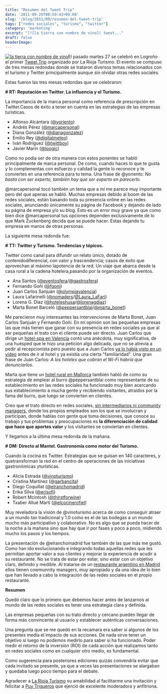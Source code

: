 ```yaml
---
title: "Resumen del Tweet Trip"
date: '2011-09-29T08:59:43+00:00'
slug: '/blog/2011/09/resumen-del-tweet-trip'
tags: ["redes sociales", "turismo", "twitter"]
category: 'marketing'
excerpt: "[![la tierra con nombre de vino]( tweet..."
draft: false
headerImage:
---
```

[![la tierra con nombre de vino](http://static.squarespace.com/static/5303797ae4b0c6ad9e43f072/5303ce80e4b0400995a883d6/5303cf43e4b0400995a88b95/1392758595089/tweet_trip_logo.png?format=original "tweet\_trip\_logo")](http://static.squarespace.com/static/5303797ae4b0c6ad9e43f072/5303ce80e4b0400995a883d6/5303cf43e4b0400995a88b95/1392758595089/tweet_trip_logo.png?format=original)El pasado martes 27 se celebró en Logroño el primer [Tweet Trip](http://static.squarespace.com/static/5303797ae4b0c6ad9e43f072/5303ce80e4b0400995a883d6/5303cf35e4b0400995a88b0c/1392758581676/?format=original "Tweet Trip") organizado por La Rioja Turismo. El evento se compuso de tres mesas redondas donde se trataron diversos temas relacionados con el turismo y Twitter principalmente aunque sin olvidar otras redes sociales.

Estas fueron las tres mesas redondas que se celebraron:

**# RT: Reputación en Twitter. La influencia y el Turismo.**

La importancia de la marca personal como referencia de prescripción en Twitter.Casos de éxito a tener en cuenta en las estrategias de las empresas turísticas.

- Alfonso Alcántara ([@yoriento](http://twitter.com/yoriento))
- Andrés Pérez ([@marcapersonal](http://twitter.com/marcapersonal))
- Diana González ([@dianagonzalez](http://twitter.com/dianagonzalez))
- Emilio Rey ([@digitalmeteo](http://twitter.com/digitalmeteo))
- Iván Rodríguez ([@twittboy](http://twitter.com/twittboy))
- Javier Marín ([@loogic](http://twitter.com/loogic))

Como no podía ser de otra manera con estos ponentes se habló principalmente de marca personal. De como, cuando haces lo que te gusta y lo complementas con esfuerzo y calidad la gente lo reconoce y te conviertes en una referencia para tu tema. Una frase de @yoriento: _No basta con ser experto, también hay que ser experto en parecerlo._

@marcapersonal tocó también un tema que a mí me parece muy importante pero del que apenas se habló. Muchas empresas debido al boom de las redes sociales, están basando toda su presencia online en las redes sociales, anunciando únicamente su página de Facebook y dejando de lado su página de empresa y/o su blog. Esto es un error muy grave ya que como bien dice @marcapersonal tus opciones dependen exclusivamente de lo que Mark Zuckenberg decida que se puede hacer.  Estas dejando tu empresa en manos de otras personas.

La siguiente mesa redonda fue:

**# TT: Twitter y Turismo. Tendencias y tópicos.**

Twitter como canal para difundir un relato único, dotado de contenidodiferencial, con valor y trascendencia; casos de éxito que aprovechan al máximo lapotencia de la red. Un viaje que abarca desde la casa rural a la cadena hotelera,pasando por la organización de eventos.

- Ana Santos ([@eventosfera](http://twitter.com/eventosfera)/[@gastrosfera](http://twitter.com/gastrosfera))
- Fernando Goñi ([@fgoni](http://twitter.com/fgoni))
- Juan Carlos Sanjuán ([@olympiavalencia](http://twitter.com/olympiavalencia))
- Laura Lafarinelli ([@nomaders](http://twitter.com/nomaders)/[@Laura\_LaFari](http://twitter.com/laura_lafari))
- Lorena G. Díaz ([@hoteleshusa](http://twitter.com/hoteleshusa)/[@lorenagdiaz](http://twitter.com/lorenagdiaz))
- Marta Bonet Barceló ([@peppersantblai](http://twitter.com/peppersantblai)/[@marta\_bonet](http://twitter.com/marta_bonet))

Me parecieron muy interesantes las intervenciones de Marta Bonet, Juan Carlos Sanjuán y Fernando Goñi. En mi opinión son las pequeñas empresas las que más tienen que ganar con su presencia en redes sociales ya que al ser pequeñas el trato con el cliente puede ser directo. Juan Carlos que dirige un [hotel-spa en Valencia](http://static.squarespace.com/static/5303797ae4b0c6ad9e43f072/5303ce80e4b0400995a883d6/5303cf35e4b0400995a88b0c/1392758581676/?format=original "Hotel Spa en Valencia") contó una anécdota, muy significativa, de una huésped que le hizo una petición algo delicada, que no se atrevía a pedir al recepcionista pero puesto que a Juan Carlos [ya lo había visto en un vídeo](http://static.squarespace.com/static/5303797ae4b0c6ad9e43f072/5303ce80e4b0400995a883d6/5303cf35e4b0400995a88b0c/1392758581676/?format=original "hotel olympia") antes de ir al hotel y ya existia una cierta "familiaridad". Una gran frase de Juan Carlos: _A los hoteles que cobran el Wi-Fi habría que denunciarlos_.

Marta que tiene un [hotel rural en Mallorca](http://static.squarespace.com/static/5303797ae4b0c6ad9e43f072/5303ce80e4b0400995a883d6/5303cf35e4b0400995a88b0c/1392758581676/?format=original "hotel rural mallorca") también habló de como su estrategia de emplear al burro @peppersantblai como representante de su establecimiento en las redes sociales ha funcionado muy bien acercando sus establecimiento a mucha gente y recibiendo visitantes, atraidos por la fama del burro, que luego se convierten en clientes.

Creo que el trato directo en redes sociales, [sin intermediarios ni community managers](http://static.squarespace.com/static/5303797ae4b0c6ad9e43f072/5303ce80e4b0400995a883d6/5303cf43e4b0400995a88b9a/1392758595376/?format=original "tu empresa no necesita un community manager"), donde los propios empleados son los que se involucran y participan, donde hablas con gente que toma decisiones, que conoce su trabajo y tus problemas y preocupaciones es **la diferenciación de calidad que hace que aportes valor** y los visitantes se conviertan en clientes.

Y llegamos a la última mesa redonda de la mañana.

**# DM: Directo al Mantel. Gastronomía como motor del Turismo.**

Cuando la cocina es Twitter. Estrategias que se guisan en 140 caracteres, y quetransforman la red en el centro de operaciones de las iniciativas gastronómicas yturísticas.

- Alicia Estrada ([@vinoturismo](http://twitter.com/vinoturismo))
- Cristina Martínez ([@garbancita](http://twitter.com/garbancita))
- Diego Coquillat ([@elranchomadrid](http://twitter.com/elranchomadrid))
- Erika Silva ([@erisofi](http://twitter.com/erisofi))
- Robert Mcintosh ([@thirstforwine](http://twitter.com/thirstforwine))
- Txaber Allué Martí ([@elcocinerofiel](http://twitter.com/elcocinerofiel))

Muy reveladora la visión de @vinoturismo acerca de como conseguir atraer a un mundo tan tradicional y 1.0 como es el de las bodegas a un mundo mucho más participativo y colaborativo. No es algo que se pueda hacer de la noche a la mañana sino que hay que ir por fases y poco a poco, midiendo mucho los pasos y los tiempos.

La presentación de @elranchomadrid fue también de las que más me gustó. Como han ido evolucionando e integrando todas aquellas redes que les permitían aportar valor a sus clientes y mejorar la experiencia de acudir a su restaurante. No se trata de estar por estar, sino estar con un objetivo claro, definido y medible. Al tratarse de un [restaurante argentino en Madrid](http://static.squarespace.com/static/5303797ae4b0c6ad9e43f072/5303ce80e4b0400995a883d6/5303cf35e4b0400995a88b0c/1392758581676/?format=original "restaurante asador argentino en madrid") ellos tienen cowmunnity managers, muy apropiado y da una idea de lo bien que han llevado a cabo la integración de las redes sociales en el propio restaurante.

**Resumen**

Quedó claro que lo primero que debemos hacer antes de lanzarnos al mundo de las redes sociales es tener una estrategia clara y definida.

Las empresas pequeñas con su trato directo y cercano pueden llegar de forma más convincente al usuario y establecer auténticas conversaciones.

Una pregunta que se me quedó en la recamara era saber si algunos de los presentes medía el impacto de sus acciones. De nada sirve tener un objetivo si luego no podemos medirlo para saber si ha funcionado. Poder medir el retorno de la inversión (ROI) de cada acción que realizamos tanto en redes sociales como en cualquier otro medio, es fundamental.

Como sugerencia para posteriores ediciones quizás convendría evitar que cada invitado se presente, ya que a veces las presentaciones se alargaban y quedaba luego poco tiempo para el debate.

Agradecer a [La Rioja Turismo](http://static.squarespace.com/static/5303797ae4b0c6ad9e43f072/5303ce80e4b0400995a883d6/5303cf35e4b0400995a88b0c/1392758581676/?format=original "la tierra con nombre de vino") su amabilidad al facilitarme una invitación y felicitar a [Puy Trigueros](http://static.squarespace.com/static/5303797ae4b0c6ad9e43f072/5303ce80e4b0400995a883d6/5303cf35e4b0400995a88b0c/1392758581676/?format=original "experta en marketing y turismo") que ejerció de excelente moderadora y anfitriona.
